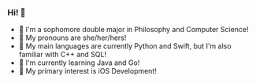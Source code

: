 ### Hi! 🐙
- 🥸 I'm a sophomore double major in Philosophy and Computer Science!
- 🐛 My pronouns are she/her/hers!
- 🍄 My main languages are currently Python and Swift, but I'm also familiar with C++ and SQL!
- 🪷 I'm currently learning Java and Go!
- 🐝 My primary interest is iOS Development!

<!--
**salemishiding/salemishiding** is a ✨ _special_ ✨ repository because its `README.md` (this file) appears on your GitHub profile.

Here are some ideas to get you started:

- 🔭 I’m currently working on ...
- 🌱 I’m currently learning ...
- 👯 I’m looking to collaborate on ...
- 🤔 I’m looking for help with ...
- 💬 Ask me about ...
- 📫 How to reach me: ...
- 😄 Pronouns: ...
- ⚡ Fun fact: ...
-->
